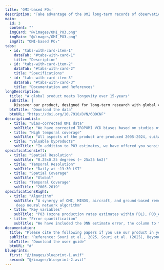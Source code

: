 ```yaml
---
title: 'OMI-based PO₃'
description: "Take advantage of the OMI long-term records of observations"
main:
  id: 3
  content: ""
  imgCard: "@/images/OMI_PO3.png"
  imgMain: "@/images/OMI_PO3.png"
  imgAlt: "OMI-based PO₃"
tabs:
  - id: "tabs-with-card-item-1"
    dataTab: "#tabs-with-card-1"
    title: "Description"
  - id: "tabs-with-card-item-2"
    dataTab: "#tabs-with-card-2"
    title: "Specifications"
  - id: "tabs-with-card-item-3"
    dataTab: "#tabs-with-card-3"
    title: "Documentation and References"
longDescription:
  title: "A global product meets longevity over 15-years"
  subTitle: |
    Discover our product, designed for long-term research with global coverage. Using bias-corrected OMI HCHO and NO2 retrievals along with other geophysical variables, this product generates PO₃ estimates and sensitivity maps at a spatial resolution of 0.25x0.25 degrees, spanning the period from 2005 to 2019. Perfect for long-term analysis, it provides reasonable, comprehensive data for tracking locally produced trends and environmental impacts over nearly two decades. Ideal for researchers seeking to understand air quality dynamics over time.
  btnTitle: "Download the data"
  btnURL: "https://doi.org/10.7910/DVN/6QOCNF"
descriptionList:
  - title: "Bias-corrected OMI data"
    subTitle: "We have corrected TROPOMI VCD biases based on studies of Pinardi et al. (2021) and Ayazpour et al. (2024)."
  - title: "High temporal coverage"
    subTitle: "All aspects of the product are produced 2005-2024, suitable for anomaly detection and long-term trend analysis."
  - title: "Valuable byproducts"
    subTitle: "In addition to PO3 estimates, we have offered you sensitivity maps of PO₃ to HCHO and NO2, and HCHO and NO2 mixing ratios near-the-surface derived from a synergy of OMI and a state-of-the-art NASA's model"
specificationsLeft:
  - title: "Spatial Resolution"
    subTitle: "0.25x0.25 degrees (~ 25x25 km2)"
  - title: "Temporal Resolution"
    subTitle: "Daily at ~13:30 LST"
  - title: "Spatial Coverage"
    subTitle: "Global"
  - title: "Temporal Coverage"
    subTitle: "2005-2019"
specificationsRight:
  - title: "Algorithm"
    subTitle: "A synergy of OMI, MINDS, aircraft, and ground-based remote sensing data is used in a fine-tuned 
     deep neural network algorithm"
  - title: "Key variables"
    subTitle: "PO3 (ozone production rates estimates within PBL), PO3_error (absolute error budget), PO3_NO2 (the sensivitity of PO3 to NO2, a proxy for reactive nitrogen), PO3_HCHO (the sensitivity of PO3 to HCHO, a proxy for VOC reactivity)"
  - title: "Error quantification"
    subTitle: "We have included the DNN estimate error, the column to the surface conversion error, and OMI unresolved and random errors into the equation to build confidence in our product."
documentation:
  title: "Please cite the following papers if you use our product in your research:"
  subTitle: "Reference: Souri et al., 2025, Souri et al. (2025), Beyond HCHO/NO2: Ozonerates v1.0 Harnesses Satellite Data and Deep Learning to Provide Global Daily Net Ozone Production Rates and Sensitivity Maps Within Planetary Boundary Layer at ~1330 Local Standard Time (2005-2023) Souri, A. H., González Abad, G., Wolfe, G. M., Verhoelst, T., Vigouroux, C., Pinardi, G., Compernolle, S., Langerock, B., Duncan, B. N., and Johnson, M. S.: Feasibility of robust estimates of ozone production rates using a synergy of satellite observations, ground-based remote sensing, and models, Atmos. Chem. Phys., 25, 2061–2086, https://doi.org/10.5194/acp-25-2061-2025, 2025." 
  btnTitle: "Download the user guide"
  btnURL: "#"
blueprints:
  first: "@/images/blueprint-1.avif"
  second: "@/images/blueprint-2.avif"  
---
```


